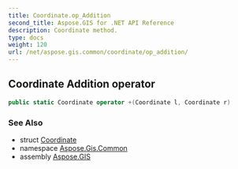 ```yaml
---
title: Coordinate.op_Addition
second_title: Aspose.GIS for .NET API Reference
description: Coordinate method. 
type: docs
weight: 120
url: /net/aspose.gis.common/coordinate/op_addition/
---
```

## Coordinate Addition operator

```csharp
public static Coordinate operator +(Coordinate l, Coordinate r)
```

### See Also

* struct [Coordinate](../)
* namespace [Aspose.Gis.Common](../../coordinate/)
* assembly [Aspose.GIS](../../../)


